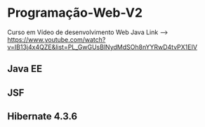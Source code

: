 # Programação-Web-V2
Curso em Vídeo de desenvolvimento Web Java
Link --> https://www.youtube.com/watch?v=IB13j4x4QZE&list=PL_GwGUsBlNydMdSOh8nYYRwD4tvPX1EIV

## Java EE
## JSF
## Hibernate 4.3.6
